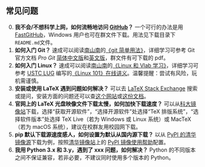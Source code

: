 ## 常见问题

0.  **我不会/不想科学上网，如何流畅地访问 [GitHub](https://github.com)？**
    一个可行的办法是用 [FastGitHub](https://cloud.tsinghua.edu.cn/d/df482a15afb64dfeaff8/)，Windows 用户也可在群文件下载。用法见下载目录下`README.md`文件。
1.  **如何入门 Git？**
    速成可以阅读[南山南](https://git.lug.ustc.edu.cn/CA)的[《git 简单用法》](https://git.lug.ustc.edu.cn/CA/2022ics/-/blob/master/documents/2.git_use_guide)，详细学习可参考 Git 官方文档 _Pro Git_ [简体中文版](https://git-scm.com/book/zh/v2)和[英文版](https://git-scm.com/book/en/v2)，群文件有可下载的 pdf。
1.  **如何入门 Linux？**
    速成可以阅读[南山南](https://git.lug.ustc.edu.cn/CA)的[《Linux 和 Vlab 学习》](https://git.lug.ustc.edu.cn/CA/2022ics/-/blob/master/documents/4.vlab_linux_simple)，详细学习可参考 [USTC LUG](https://lug.ustc.edu.cn) 编写的[《Linux 101》在线讲义](https://101.lug.ustc.edu.cn)。温馨提醒：尝试有风险，玩机需谨慎。
1.  **安装或使用 LaTeX 遇到问题如何解决？**
    可以去 [LaTeX Stack Exchange](https://tex.stackexchange.com) 搜索或提问，安装方面的问题还可以查[这个网站](https://ctan.org/pkg/install-latex-guide-zh-cn)或[这份文档](https://mirrors.pku.edu.cn/ctan/info/install-latex-guide-zh-cn/install-latex-guide-zh-cn.pdf)。
1.  **官网上的 LaTeX 光盘映像文件下载太慢，如何加快下载速度？**
    可以从[科大镜像站](https://mirrors.ustc.edu.cn)下载，选择“获取开源软件”，“选择开源软件”处选择“TeX 排版系统”，“选择软件版本”处选择 TeX Live（若为 Windows 或 Linux 系统）或 MacTeX（若为 macOS 系统），建议在校群友用校园网下载。
1.  **pip 默认下载源速度感人，如何设置为默认从国内源下载？**
    以从 [PyPI 的清华镜像源](https://pypi.tuna.tsinghua.edu.cn/simple)下载为例，按照[清华镜像站](https://mirrors.tuna.tsinghua.edu.cn)上的 [PyPI 镜像使用帮助](https://mirrors.tuna.tsinghua.edu.cn/help/pypi)配置。
1.  **我用 Python 3.x 和 3.y，遇到了 xxx 问题，如何解决？**
    Python 的不同版本之间不保证兼容，若非必要，不建议同时使用多个版本的 Python。
